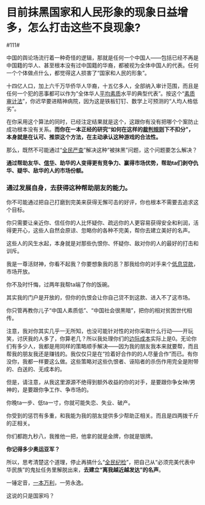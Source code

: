 # 目前抹黑国家和人民形象的现象日益增多，怎么打击这些不良现象?

\#111#

中国的舆论场流行着一种奇怪的逻辑，那就是任何一个中国人——包括已经不再是中国籍的华人、甚至根本没有过中国籍的华裔，都被视为全体中国人的代表。任何一个个体做点什么，都觉得这人损害了“国家和人民的形象”。

十四亿人口，加上六千万华侨华人华裔，十五亿多人，全部纳入审计范围，而且是任何一个犯的恶事都可以作为“全体华人[平均素质](https://www.zhihu.com/search?q=平均素质&search_source=Entity&hybrid_search_source=Entity&hybrid_search_extra={"sourceType"%3A"answer"%2C"sourceId"%3A3071126615})水平的典型代表”。按这个“[素质审计法](https://www.zhihu.com/search?q=素质审计法&search_source=Entity&hybrid_search_source=Entity&hybrid_search_extra={"sourceType"%3A"answer"%2C"sourceId"%3A3071126615})”，你迟早要进精神病院，因为这是铁板钉钉、数学上可预测的“人均人格低劣”。

在你采用这个算法的同时，已经注定结果就是这个，这跟你有没有把哪个个案防止成功根本没有关系。**而你在一本正经的研究“如何在这样的[裁判规则](https://www.zhihu.com/search?q=裁判规则&search_source=Entity&hybrid_search_source=Entity&hybrid_search_extra={"sourceType"%3A"answer"%2C"sourceId"%3A3071126615})下不扣分”，本身就是在认可、推崇这个方法，在主动承认这种游戏的合法性。**

那么，既然不可能通过“[全民严查](https://www.zhihu.com/search?q=全民严查&search_source=Entity&hybrid_search_source=Entity&hybrid_search_extra={"sourceType"%3A"answer"%2C"sourceId"%3A3071126615})”解决这种“被抹黑”问题，这个问题要怎么解决？

**通过帮助友华、[信华](https://www.zhihu.com/search?q=信华&search_source=Entity&hybrid_search_source=Entity&hybrid_search_extra={"sourceType"%3A"answer"%2C"sourceId"%3A3071126615})、助华的人变得更有竞争力、赢得市场优势，帮助ta们剥夺仇华、疑华、敌华的人的市场份额。**

### 通过发展自身，去获得这种帮助朋友的能力。

你不可能通过把自己打磨到完美来获得无懈可击的好评，你也根本不需要去追求这个目标。

你只需要让亲近你、信任你的人比怀疑你、疏远你的人更容易获得安全和利润，活得更开心，这些人自然会原谅、忽略你的各种不完美，帮你去建立美好的名声。

这些人的风生水起，本身就是对那些仇恨你、怀疑你、敌对你的人的最好的打击和训斥。

我是一尊活财神，你看不起我？你要想象我的恶？那我给你的对手来个[低息贷款](https://www.zhihu.com/search?q=低息贷款&search_source=Entity&hybrid_search_source=Entity&hybrid_search_extra={"sourceType"%3A"answer"%2C"sourceId"%3A3071126615})，市场开放。

你不及时忏悔，过两年我帮ta端了你的饭碗。

其实我的门户是开放的，但你的仇恨会让你自己贷不到这款、进入不了这市场。

你只管再教你儿子“中国人素质低”、“中国社会很黑暗”，把你的相对贫困世代相传。

注意，我对你其实几乎一无所知，也没可能针对性的对你采取什么行动——开玩笑，讨厌我的人多了，你算老几？所以我处理你们的[边际成本](https://www.zhihu.com/search?q=边际成本&search_source=Entity&hybrid_search_source=Entity&hybrid_search_extra={"sourceType"%3A"answer"%2C"sourceId"%3A3071126615})实际上是0。无论你们有多少人，我都是用同样的策略顺手解决——因为我的朋友我本来就要帮，而且帮我的朋友我还是赚钱的。我仅仅只是在“捡着好合作的的人尽量合作”而已。有你没你，我都一样要这么做。这些策略对这些仇恨者、诬陷者的杀伤作用完全是附带的、白送的、无成本的。

但是，请注意，从我这里源源不绝得到额外收益的你的对手，是要跟你争女神/男神的，是要跟你争工作、争市场的。

你晚ta一步、低ta一寸，你就可能失恋、失业、破产。

你受到的惩罚有多重，和我能为我的朋友提供多少帮助正相关。而且是四两拨千斤的正相关。

你们都跑九秒八，我推他一把，他拿的就是金牌，你就是银牌。

**你记得多少奥运亚军？**

所以，思考清楚这个道理，停止再搞什么“[全民纪检](https://www.zhihu.com/search?q=全民纪检&search_source=Entity&hybrid_search_source=Entity&hybrid_search_extra={"sourceType"%3A"answer"%2C"sourceId"%3A3071126615})”，把自己从“必须完美代表中华民族”的鬼扯任务里解脱出来，**去建立“离我越近越发达”的名声**。

一锤定音，[一本万利](https://www.zhihu.com/search?q=一本万利&search_source=Entity&hybrid_search_source=Entity&hybrid_search_extra={"sourceType"%3A"answer"%2C"sourceId"%3A3071126615})，一劳永逸。

这说的只是国家吗？


